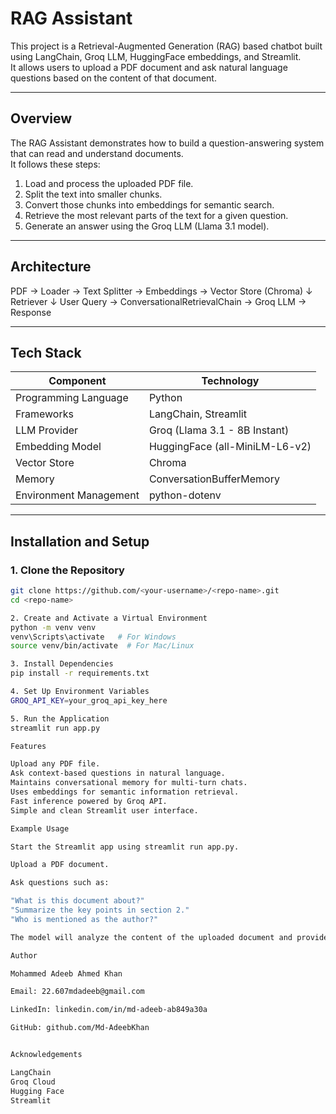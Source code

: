 # RAG Assistant

This project is a Retrieval-Augmented Generation (RAG) based chatbot built using LangChain, Groq LLM, HuggingFace embeddings, and Streamlit.  
It allows users to upload a PDF document and ask natural language questions based on the content of that document.

---

## Overview

The RAG Assistant demonstrates how to build a question-answering system that can read and understand documents.  
It follows these steps:
1. Load and process the uploaded PDF file.
2. Split the text into smaller chunks.
3. Convert those chunks into embeddings for semantic search.
4. Retrieve the most relevant parts of the text for a given question.
5. Generate an answer using the Groq LLM (Llama 3.1 model).

---

## Architecture

PDF → Loader → Text Splitter → Embeddings → Vector Store (Chroma)
↓
Retriever
↓
User Query → ConversationalRetrievalChain → Groq LLM → Response


---

## Tech Stack

| Component | Technology |
|------------|-------------|
| Programming Language | Python |
| Frameworks | LangChain, Streamlit |
| LLM Provider | Groq (Llama 3.1 - 8B Instant) |
| Embedding Model | HuggingFace (all-MiniLM-L6-v2) |
| Vector Store | Chroma |
| Memory | ConversationBufferMemory |
| Environment Management | python-dotenv |

---

## Installation and Setup

### 1. Clone the Repository
```bash
git clone https://github.com/<your-username>/<repo-name>.git
cd <repo-name>

2. Create and Activate a Virtual Environment
python -m venv venv
venv\Scripts\activate   # For Windows
source venv/bin/activate  # For Mac/Linux

3. Install Dependencies
pip install -r requirements.txt

4. Set Up Environment Variables
GROQ_API_KEY=your_groq_api_key_here

5. Run the Application
streamlit run app.py

Features

Upload any PDF file.
Ask context-based questions in natural language.
Maintains conversational memory for multi-turn chats.
Uses embeddings for semantic information retrieval.
Fast inference powered by Groq API.
Simple and clean Streamlit user interface.

Example Usage

Start the Streamlit app using streamlit run app.py.

Upload a PDF document.

Ask questions such as:

"What is this document about?"
"Summarize the key points in section 2."
"Who is mentioned as the author?"

The model will analyze the content of the uploaded document and provide relevant answers.

Author

Mohammed Adeeb Ahmed Khan

Email: 22.607mdadeeb@gmail.com

LinkedIn: linkedin.com/in/md-adeeb-ab849a30a

GitHub: github.com/Md-AdeebKhan


Acknowledgements

LangChain
Groq Cloud
Hugging Face
Streamlit